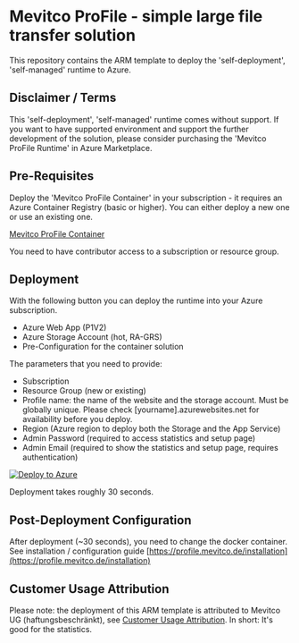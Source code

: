 # Mevitco ProFile - simple large file transfer solution

This repository contains the ARM template to deploy the 'self-deployment', 'self-managed' runtime to Azure.

## Disclaimer / Terms

This 'self-deployment', 'self-managed' runtime comes without support. 
If you want to have supported environment and support the further development of the solution, please consider purchasing the 'Mevitco ProFile Runtime' in Azure Marketplace.

## Pre-Requisites

Deploy the 'Mevitco ProFile Container' in your subscription - it requires an Azure Container Registry (basic or higher). You can either deploy a new one or use an existing one.

[Mevitco ProFile Container](https://azuremarketplace.microsoft.com/en-us/marketplace/apps/mevitco.profile-container?tab=Overview)

You need to have contributor access to a subscription or resource group.

## Deployment

With the following button you can deploy the runtime into your Azure subscription.
* Azure Web App (P1V2)
* Azure Storage Account (hot, RA-GRS)
* Pre-Configuration for the container solution

The parameters that you need to provide: 

* Subscription
* Resource Group (new or existing)
* Profile name: the name of the website and the storage account. Must be globally unique. Please check [yourname].azurewebsites.net for availability before you deploy.
* Region (Azure region to deploy both the Storage and the App Service)
* Admin Password (required to access statistics and setup page)
* Admin Email (required to show the statistics and setup page, requires authentication)

[![Deploy to Azure](https://aka.ms/deploytoazurebutton)](https://portal.azure.com/#create/Microsoft.Template/uri/https%3A%2F%2Fraw.githubusercontent.com%2FMaxMelcher%2Fmevitco.profile.runtime%2Fmain%2FmainTemplate.json)

Deployment takes roughly 30 seconds.

## Post-Deployment Configuration

After deployment (~30 seconds), you need to change the docker container. See installation / configuration guide [https://profile.mevitco.de/installation](https://profile.mevitco.de/installation)

## Customer Usage Attribution

Please note: the deployment of this ARM template is attributed to Mevitco UG (haftungsbeschränkt), see [Customer Usage Attribution](https://docs.microsoft.com/en-us/azure/marketplace/azure-partner-customer-usage-attribution). In short: It's good for the statistics.